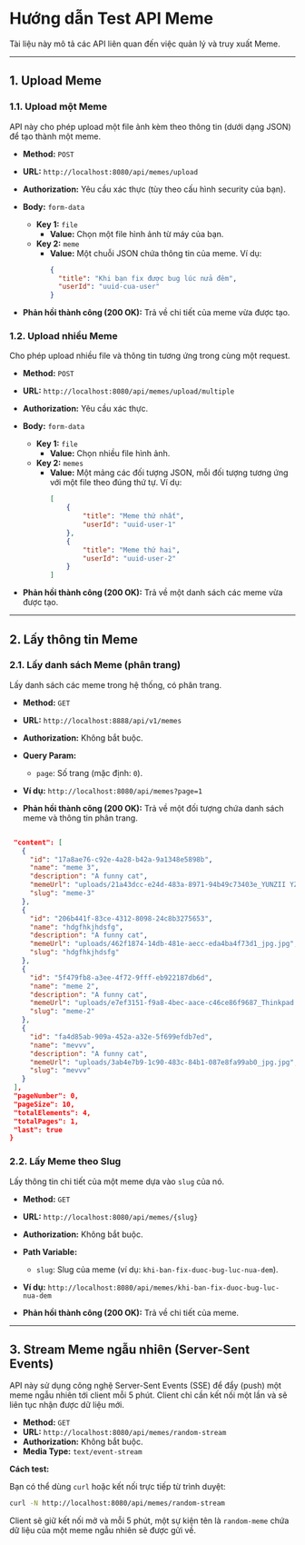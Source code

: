# Hướng dẫn Test API Meme

Tài liệu này mô tả các API liên quan đến việc quản lý và truy xuất Meme.

---

## 1. Upload Meme

### 1.1. Upload một Meme

API này cho phép upload một file ảnh kèm theo thông tin (dưới dạng JSON) để tạo thành một meme.

-   **Method:** `POST`
-   **URL:** `http://localhost:8080/api/memes/upload`
-   **Authorization:** Yêu cầu xác thực (tùy theo cấu hình security của bạn).
-   **Body:** `form-data`
    -   **Key 1:** `file`
        -   **Value:** Chọn một file hình ảnh từ máy của bạn.
    -   **Key 2:** `meme`
        -   **Value:** Một chuỗi JSON chứa thông tin của meme. Ví dụ:
            ```json
            {
              "title": "Khi bạn fix được bug lúc nửa đêm",
              "userId": "uuid-cua-user"
            }
            ```

-   **Phản hồi thành công (200 OK):** Trả về chi tiết của meme vừa được tạo.

### 1.2. Upload nhiều Meme

Cho phép upload nhiều file và thông tin tương ứng trong cùng một request.

-   **Method:** `POST`
-   **URL:** `http://localhost:8080/api/memes/upload/multiple`
-   **Authorization:** Yêu cầu xác thực.
-   **Body:** `form-data`
    -   **Key 1:** `file`
        -   **Value:** Chọn nhiều file hình ảnh.
    -   **Key 2:** `memes`
        -   **Value:** Một mảng các đối tượng JSON, mỗi đối tượng tương ứng với một file theo đúng thứ tự. Ví dụ:
            ```json
            [
                {
                    "title": "Meme thứ nhất",
                    "userId": "uuid-user-1"
                },
                {
                    "title": "Meme thứ hai",
                    "userId": "uuid-user-2"
                }
            ]
            ```

-   **Phản hồi thành công (200 OK):** Trả về một danh sách các meme vừa được tạo.

---

## 2. Lấy thông tin Meme

### 2.1. Lấy danh sách Meme (phân trang)

Lấy danh sách các meme trong hệ thống, có phân trang.

-   **Method:** `GET`
-   **URL:** `http://localhost:8888/api/v1/memes`
-   **Authorization:** Không bắt buộc.
-   **Query Param:**
    -   `page`: Số trang (mặc định: `0`).
-   **Ví dụ:** `http://localhost:8080/api/memes?page=1`

-   **Phản hồi thành công (200 OK):** Trả về một đối tượng chứa danh sách meme và thông tin phân trang.
 ```json

  "content": [
    {
      "id": "17a8ae76-c92e-4a28-b42a-9a1348e5898b",
      "name": "meme 3",
      "description": "A funny cat",
      "memeUrl": "uploads/21a43dcc-e24d-483a-8971-94b49c73403e_YUNZII YZ87 75_ Gasket Mechanical Keyboard.jpg",
      "slug": "meme-3"
    },
    {
      "id": "206b441f-83ce-4312-8098-24c8b3275653",
      "name": "hdgfhkjhdsfg",
      "description": "A funny cat",
      "memeUrl": "uploads/462f1874-14db-481e-aecc-eda4ba4f73d1_jpg.jpg",
      "slug": "hdgfhkjhdsfg"
    },
    {
      "id": "5f479fb8-a3ee-4f72-9fff-eb922187db6d",
      "name": "meme 2",
      "description": "A funny cat",
      "memeUrl": "uploads/e7ef3151-f9a8-4bec-aace-c46ce86f9687_Thinkpad X Series chính hãng giá rẻ _ Nhật Minh Laptop.jpg",
      "slug": "meme-2"
    },
    {
      "id": "fa4d85ab-909a-452a-a32e-5f699efdb7ed",
      "name": "mevvv",
      "description": "A funny cat",
      "memeUrl": "uploads/3ab4e7b9-1c90-483c-84b1-087e8fa99ab0_jpg.jpg",
      "slug": "mevvv"
    }
  ],
  "pageNumber": 0,
  "pageSize": 10,
  "totalElements": 4,
  "totalPages": 1,
  "last": true
}

```
### 2.2. Lấy Meme theo Slug

Lấy thông tin chi tiết của một meme dựa vào `slug` của nó.

-   **Method:** `GET`
-   **URL:** `http://localhost:8080/api/memes/{slug}`
-   **Authorization:** Không bắt buộc.
-   **Path Variable:**
    -   `slug`: Slug của meme (ví dụ: `khi-ban-fix-duoc-bug-luc-nua-dem`).
-   **Ví dụ:** `http://localhost:8080/api/memes/khi-ban-fix-duoc-bug-luc-nua-dem`

-   **Phản hồi thành công (200 OK):** Trả về chi tiết của meme.

---

## 3. Stream Meme ngẫu nhiên (Server-Sent Events)

API này sử dụng công nghệ Server-Sent Events (SSE) để đẩy (push) một meme ngẫu nhiên tới client mỗi 5 phút. Client chỉ cần kết nối một lần và sẽ liên tục nhận được dữ liệu mới.

-   **Method:** `GET`
-   **URL:** `http://localhost:8080/api/memes/random-stream`
-   **Authorization:** Không bắt buộc.
-   **Media Type:** `text/event-stream`

**Cách test:**

Bạn có thể dùng `curl` hoặc kết nối trực tiếp từ trình duyệt:

```bash
curl -N http://localhost:8080/api/memes/random-stream
```

Client sẽ giữ kết nối mở và mỗi 5 phút, một sự kiện tên là `random-meme` chứa dữ liệu của một meme ngẫu nhiên sẽ được gửi về.